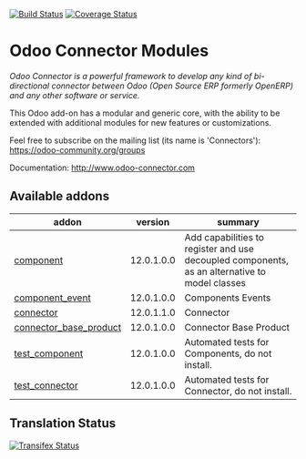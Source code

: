 [![Build Status](https://travis-ci.org/OCA/connector.svg?branch=12.0)](https://travis-ci.org/OCA/connector)
[![Coverage Status](https://coveralls.io/repos/OCA/connector/badge.png?branch=12.0)](https://coveralls.io/r/OCA/connector?branch=12.0)


Odoo Connector Modules
======================

*Odoo Connector is a powerful framework to develop any kind of bi-directional connector between Odoo (Open Source ERP formerly OpenERP) and any other software or service.*

This Odoo add-on has a modular and generic core, with the ability to be extended with additional modules for new features or customizations.

Feel free to subscribe on the mailing list (its name is 'Connectors'):
https://odoo-community.org/groups

Documentation:
http://www.odoo-connector.com

[//]: # (addons)

Available addons
----------------
addon | version | summary
--- | --- | ---
[component](component/) | 12.0.1.0.0 | Add capabilities to register and use decoupled components, as an alternative to model classes
[component_event](component_event/) | 12.0.1.0.0 | Components Events
[connector](connector/) | 12.0.1.1.0 | Connector
[connector_base_product](connector_base_product/) | 12.0.1.0.0 | Connector Base Product
[test_component](test_component/) | 12.0.1.0.0 | Automated tests for Components, do not install.
[test_connector](test_connector/) | 12.0.1.0.0 | Automated tests for Connector, do not install.

[//]: # (end addons)

Translation Status
------------------
[![Transifex Status](https://www.transifex.com/projects/p/OCA-connector-12-0/chart/image_png)](https://www.transifex.com/projects/p/OCA-connector-12-0)
